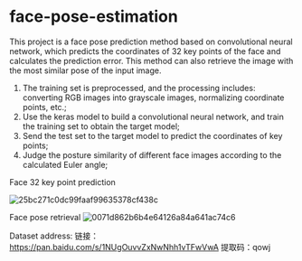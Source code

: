 # face-pose-estimation

This project is a face pose prediction method based on convolutional neural network, which predicts the coordinates of 32 key points of the face and calculates the prediction error. This method can also retrieve the image with the most similar pose of the input image.

1. The training set is preprocessed, and the processing includes: converting RGB images into grayscale images, normalizing coordinate points, etc.;
2. Use the keras model to build a convolutional neural network, and train the training set to obtain the target model;
3. Send the test set to the target model to predict the coordinates of key points;
4. Judge the posture similarity of different face images according to the calculated Euler angle;

Face 32 key point prediction

![25bc271c0dc99faaf99635378cf438c](https://user-images.githubusercontent.com/63058492/130882960-072582b1-b140-4d63-9bb1-1d15de63f441.png)

Face pose retrieval
![0071d862b6b4e64126a84a641ac74c6](https://user-images.githubusercontent.com/63058492/130883015-93e5cdaa-c3bc-4c77-b7d5-d83ed7e0058a.png)

Dataset address:
链接：https://pan.baidu.com/s/1NUgOuvvZxNwNhh1vTFwVwA 
提取码：qowj
